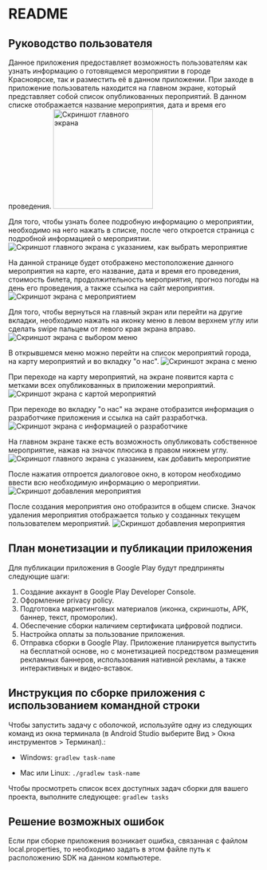 # README

## Руководство пользователя
Данное приложения предоставляет возможность пользователям как узнать информацию о готовящемся мероприятии в городе Красноярске, так и разместить её в данном приложении.
При заходе в приложение пользователь находится на главном экране, который представляет собой список опубликованных пероприятий. В данном списке отображается название мероприятия, дата и время его проведения. 
<img src="/images/MainPage.jpg" alt="Скриншот главного экрана" style="width:200px;"/>

Для того, чтобы узнать более подробную информацию о мероприятии, необходимо на него нажать в списке, после чего откроется страница с подробной информацией о мероприятии. 
![Скриншот главного экрана с указанием, как выбрать мероприятие](/images/MainPageChoose.jpg)

На данной странице будет отображено местоположение данного мероприятия на карте, его название, дата и время его проведения, стоимость билета, продолжительность мероприятия, прогноз погоды на день его проведения, а также ссылка на сайт мероприятия. 
![Скриншот экрана с мероприятием](/images/Event.jpg)

Для того, чтобы вернуться на главный экран или перейти на другие вкладки, необходимо нажать на иконку меню в левом верхнем углу или сделать swipe пальцем от левого края экрана вправо. 
![Скриншот экрана с выбором меню](/images/MenuChoose.jpg)

В открывшемся меню можно перейти на список мероприятий города, на карту мероприятий и во вкладку "о нас". 
![Скриншот экрана с меню](/images/Menu.jpg)

При переходе на карту мероприятий, на экране появится карта с метками всех опубликованных в приложении мероприятий. 
![Скриншот экрана с картой мероприятий](/images/Map.jpg)

При переходе во вкладку "о нас" на экране отобразится информация о разработчике приложения и ссылка на сайт разработчка. 
![Скриншот экрана с информацией о разработчике](/images/AboutUs.jpg)

На главном экране также есть возможность опубликовать собственное мероприятие, нажав на значок плюсика в правом нижнем углу. 
![Скриншот главного экрана с указанием, как добавить мероприятие](/images/MainPageAddEvent.jpg)

После нажатия отпроется диалоговое окно, в котором необходимо ввести всю необходимую информацию о мероприятии. 
![Скриншот добавления мероприятия](/images/AddEvent.jpg)

После создания мероприятия оно отобразится в общем списке. Значок удаления мероприятия отображается только у созданных текущем пользователем мероприятий. 
![Скриншот добавления мероприятия](/images/MainPageDeleteEvent.jpg)

## План монетизации и публикации приложения
Для публикации приложения в Google Play будут предприняты следующие шаги:
1. Создание аккаунт в Google Play Developer Console.
2. Оформление privacy policy.
3. Подготовка маркетинговых материалов (иконка, скриншоты, APK, баннер, текст, проморолик).
4. Обеспечение сборки наличием сертификата цифровой подписи.
5. Настройка оплаты за пользование приложения.
6. Отправка сборки в Google Play.
Приложение планируется выпустить на бесплатной основе, но с монетизацией посредством размещения рекламных баннеров, использования нативной рекламы, а также интерактивных и видео-вставок.

## Инструкция по сборке приложения с использованием командной строки
Чтобы запустить задачу с оболочкой, используйте одну из следующих команд из окна терминала (в Android Studio выберите Вид > Окна инструментов > Терминал).:

- Windows:
``
gradlew task-name
``

- Mac или Linux:
``
./gradlew task-name
``

Чтобы просмотреть список всех доступных задач сборки для вашего проекта, выполните следующее:
``
gradlew tasks
``

## Решение возможных ошибок
Если при сборке приложения возникает ошибка, связанная с файлом local.properties, то необходимо задать в этом файле путь к расположению SDK на данном компьютере.
